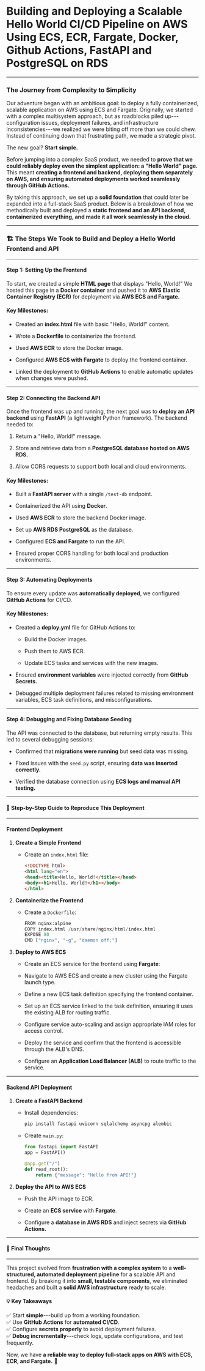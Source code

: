 # Building and Deploying a Scalable Hello World CI/CD Pipeline on AWS Using ECS, ECR, Fargate, Docker, Github Actions, FastAPI and PostgreSQL on RDS
---

### The Journey from Complexity to Simplicity

Our adventure began with an ambitious goal: to deploy a fully containerized, scalable application on AWS using ECS and Fargate. Originally, we started with a complex multisystem approach, but as roadblocks piled up---configuration issues, deployment failures, and infrastructure inconsistencies---we realized we were biting off more than we could chew. Instead of continuing down that frustrating path, we made a strategic pivot.

The new goal? **Start simple.**

Before jumping into a complex SaaS product, we needed to **prove that we could reliably deploy even the simplest application: a "Hello World" page.** This meant **creating a frontend and backend, deploying them separately on AWS, and ensuring automated deployments worked seamlessly through GitHub Actions.**

By taking this approach, we set up a **solid foundation** that could later be expanded into a full-stack SaaS product. Below is a breakdown of how we methodically built and deployed a **static frontend and an API backend, containerized everything, and made it all work seamlessly in the cloud.**

* * * * *

### 🏗️ The Steps We Took to Build and Deploy a Hello World Frontend and API
---

#### Step 1: Setting Up the Frontend

To start, we created a simple **HTML page** that displays "Hello, World!" We hosted this page in a **Docker container** and pushed it to **AWS Elastic Container Registry (ECR)** for deployment via **AWS ECS and Fargate.**

#### Key Milestones:

-   Created an **index.html** file with basic "Hello, World!" content.

-   Wrote a **Dockerfile** to containerize the frontend.

-   Used **AWS ECR** to store the Docker image.

-   Configured **AWS ECS with Fargate** to deploy the frontend container.

-   Linked the deployment to **GitHub Actions** to enable automatic updates when changes were pushed.

* * * * *

#### Step 2: Connecting the Backend API

Once the frontend was up and running, the next goal was to **deploy an API backend** using **FastAPI** (a lightweight Python framework). The backend needed to:

1.  Return a "Hello, World!" message.

2.  Store and retrieve data from a **PostgreSQL database hosted on AWS RDS.**

3.  Allow CORS requests to support both local and cloud environments.

#### Key Milestones:

-   Built a **FastAPI server** with a single `/test-db` endpoint.

-   Containerized the API using **Docker**.

-   Used **AWS ECR** to store the backend Docker image.

-   Set up **AWS RDS PostgreSQL** as the database.

-   Configured **ECS and Fargate** to run the API.

-   Ensured proper CORS handling for both local and production environments.

* * * * *

#### Step 3: Automating Deployments

To ensure every update was **automatically deployed**, we configured **GitHub Actions** for CI/CD.

#### Key Milestones:

-   Created a **deploy.yml** file for GitHub Actions to:

    -   Build the Docker images.

    -   Push them to AWS ECR.

    -   Update ECS tasks and services with the new images.

-   Ensured **environment variables** were injected correctly from **GitHub Secrets.**

-   Debugged multiple deployment failures related to missing environment variables, ECS task definitions, and misconfigurations.

* * * * *

#### Step 4: Debugging and Fixing Database Seeding

The API was connected to the database, but returning empty results. This led to several debugging sessions:

-   Confirmed that **migrations were running** but seed data was missing.

-   Fixed issues with the `seed.py` script, ensuring **data was inserted correctly.**

-   Verified the database connection using **ECS logs and manual API testing.**

* * * * *

#### 🚀 Step-by-Step Guide to Reproduce This Deployment
------------------------------------------------------

#### Frontend Deployment

1.  **Create a Simple Frontend**

    -   Create an `index.html` file:

        ```html
        <!DOCTYPE html>
        <html lang="en">
        <head><title>Hello, World!</title></head>
        <body><h1>Hello, World!</h1></body>
        </html>
        ```

2.  **Containerize the Frontend**

    -   Create a `Dockerfile`:

        ```python
        FROM nginx:alpine
        COPY index.html /usr/share/nginx/html/index.html
        EXPOSE 80
        CMD ["nginx", "-g", "daemon off;"]
        ```

3.  **Deploy to AWS ECS**

    -   Create an ECS service for the frontend using **Fargate**:

    -   Navigate to AWS ECS and create a new cluster using the Fargate launch type.

    -   Define a new ECS task definition specifying the frontend container.

    -   Set up an ECS service linked to the task definition, ensuring it uses the existing ALB for routing traffic.

    -   Configure service auto-scaling and assign appropriate IAM roles for access control.

    -   Deploy the service and confirm that the frontend is accessible through the ALB's DNS.

    -   Configure an **Application Load Balancer (ALB)** to route traffic to the service.

* * * * *

#### Backend API Deployment

1.  **Create a FastAPI Backend**

    -   Install dependencies:

        ```python
        pip install fastapi uvicorn sqlalchemy asyncpg alembic
        ```

    -   Create `main.py`:

        ```python
        from fastapi import FastAPI
        app = FastAPI()

        @app.get("/")
        def read_root():
            return {"message": "Hello from API!"}
        ```

2.  **Deploy the API to AWS ECS**

    -   Push the API image to ECR.

    -   Create an **ECS service** with **Fargate**.

    -   Configure a **database in AWS RDS** and inject secrets via **GitHub Actions.**

* * * * *

#### 🎯 Final Thoughts
---------------------

This project evolved from **frustration with a complex system** to a **well-structured, automated deployment pipeline** for a scalable API and frontend. By breaking it into **small, testable components**, we eliminated headaches and built a **solid AWS infrastructure** ready to scale.

#### 💡 Key Takeaways

✅ Start **simple**---build up from a working foundation.\
✅ Use **GitHub Actions** for **automated CI/CD**.\
✅ Configure **secrets properly** to avoid deployment failures.\
✅ **Debug incrementally**---check logs, update configurations, and test frequently.

Now, we have **a reliable way to deploy full-stack apps on AWS with ECS, ECR, and Fargate.** 🚀
